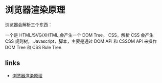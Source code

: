 # 浏览器渲染原理

浏览器会解析三个东西：

一个是 HTML/SVG/XHTML,会产生一个 DOM Tree。
CSS，解析 CSS 会产生 CSS 规则树。
Javascript，脚本，主要是通过 DOM API 和 CSSOM API 来操作 DOM Tree 和 CSS Rule Tree.

## links

- [浏览器渲染原理](https://cloud.tencent.com/developer/article/1004695)
